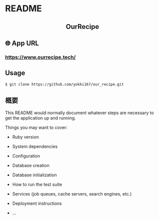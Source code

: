 # README

<h2 align="center">OurRecipe</h2>

## 🌐 App URL
### **https://www.ourrecipe.tech/** 


## Usage
`$ git clone https://github.com/yokki167/our_recipe.git`


## 概要

This README would normally document whatever steps are necessary to get the
application up and running.

Things you may want to cover:

* Ruby version

* System dependencies

* Configuration

* Database creation

* Database initialization

* How to run the test suite

* Services (job queues, cache servers, search engines, etc.)

* Deployment instructions

* ...
